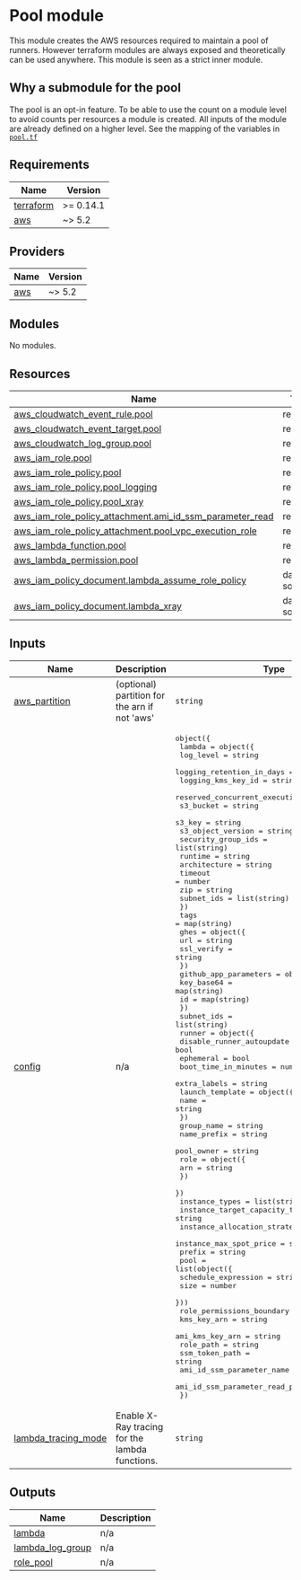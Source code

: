 # Pool module

This module creates the AWS resources required to maintain a pool of runners. However terraform modules are always exposed and theoretically can be used anywhere. This module is seen as a strict inner module.

## Why a submodule for the pool

The pool is an opt-in feature. To be able to use the count on a module level to avoid counts per resources a module is created. All inputs of the module are already defined on a higher level. See the mapping of the variables in [`pool.tf`](../pool.tf)
<!-- BEGIN_TF_DOCS -->
## Requirements

| Name | Version |
|------|---------|
| <a name="requirement_terraform"></a> [terraform](#requirement\_terraform) | >= 0.14.1 |
| <a name="requirement_aws"></a> [aws](#requirement\_aws) | ~> 5.2 |

## Providers

| Name | Version |
|------|---------|
| <a name="provider_aws"></a> [aws](#provider\_aws) | ~> 5.2 |

## Modules

No modules.

## Resources

| Name | Type |
|------|------|
| [aws_cloudwatch_event_rule.pool](https://registry.terraform.io/providers/hashicorp/aws/latest/docs/resources/cloudwatch_event_rule) | resource |
| [aws_cloudwatch_event_target.pool](https://registry.terraform.io/providers/hashicorp/aws/latest/docs/resources/cloudwatch_event_target) | resource |
| [aws_cloudwatch_log_group.pool](https://registry.terraform.io/providers/hashicorp/aws/latest/docs/resources/cloudwatch_log_group) | resource |
| [aws_iam_role.pool](https://registry.terraform.io/providers/hashicorp/aws/latest/docs/resources/iam_role) | resource |
| [aws_iam_role_policy.pool](https://registry.terraform.io/providers/hashicorp/aws/latest/docs/resources/iam_role_policy) | resource |
| [aws_iam_role_policy.pool_logging](https://registry.terraform.io/providers/hashicorp/aws/latest/docs/resources/iam_role_policy) | resource |
| [aws_iam_role_policy.pool_xray](https://registry.terraform.io/providers/hashicorp/aws/latest/docs/resources/iam_role_policy) | resource |
| [aws_iam_role_policy_attachment.ami_id_ssm_parameter_read](https://registry.terraform.io/providers/hashicorp/aws/latest/docs/resources/iam_role_policy_attachment) | resource |
| [aws_iam_role_policy_attachment.pool_vpc_execution_role](https://registry.terraform.io/providers/hashicorp/aws/latest/docs/resources/iam_role_policy_attachment) | resource |
| [aws_lambda_function.pool](https://registry.terraform.io/providers/hashicorp/aws/latest/docs/resources/lambda_function) | resource |
| [aws_lambda_permission.pool](https://registry.terraform.io/providers/hashicorp/aws/latest/docs/resources/lambda_permission) | resource |
| [aws_iam_policy_document.lambda_assume_role_policy](https://registry.terraform.io/providers/hashicorp/aws/latest/docs/data-sources/iam_policy_document) | data source |
| [aws_iam_policy_document.lambda_xray](https://registry.terraform.io/providers/hashicorp/aws/latest/docs/data-sources/iam_policy_document) | data source |

## Inputs

| Name | Description | Type | Default | Required |
|------|-------------|------|---------|:--------:|
| <a name="input_aws_partition"></a> [aws\_partition](#input\_aws\_partition) | (optional) partition for the arn if not 'aws' | `string` | `"aws"` | no |
| <a name="input_config"></a> [config](#input\_config) | n/a | <pre>object({<br>    lambda = object({<br>      log_level                      = string<br>      logging_retention_in_days      = number<br>      logging_kms_key_id             = string<br>      reserved_concurrent_executions = number<br>      s3_bucket                      = string<br>      s3_key                         = string<br>      s3_object_version              = string<br>      security_group_ids             = list(string)<br>      runtime                        = string<br>      architecture                   = string<br>      timeout                        = number<br>      zip                            = string<br>      subnet_ids                     = list(string)<br>    })<br>    tags = map(string)<br>    ghes = object({<br>      url        = string<br>      ssl_verify = string<br>    })<br>    github_app_parameters = object({<br>      key_base64 = map(string)<br>      id         = map(string)<br>    })<br>    subnet_ids = list(string)<br>    runner = object({<br>      disable_runner_autoupdate = bool<br>      ephemeral                 = bool<br>      boot_time_in_minutes      = number<br>      extra_labels              = string<br>      launch_template = object({<br>        name = string<br>      })<br>      group_name  = string<br>      name_prefix = string<br>      pool_owner  = string<br>      role = object({<br>        arn = string<br>      })<br>    })<br>    instance_types                = list(string)<br>    instance_target_capacity_type = string<br>    instance_allocation_strategy  = string<br>    instance_max_spot_price       = string<br>    prefix                        = string<br>    pool = list(object({<br>      schedule_expression = string<br>      size                = number<br>    }))<br>    role_permissions_boundary            = string<br>    kms_key_arn                          = string<br>    ami_kms_key_arn                      = string<br>    role_path                            = string<br>    ssm_token_path                       = string<br>    ami_id_ssm_parameter_name            = string<br>    ami_id_ssm_parameter_read_policy_arn = string<br>  })</pre> | n/a | yes |
| <a name="input_lambda_tracing_mode"></a> [lambda\_tracing\_mode](#input\_lambda\_tracing\_mode) | Enable X-Ray tracing for the lambda functions. | `string` | `null` | no |

## Outputs

| Name | Description |
|------|-------------|
| <a name="output_lambda"></a> [lambda](#output\_lambda) | n/a |
| <a name="output_lambda_log_group"></a> [lambda\_log\_group](#output\_lambda\_log\_group) | n/a |
| <a name="output_role_pool"></a> [role\_pool](#output\_role\_pool) | n/a |
<!-- END_TF_DOCS -->
